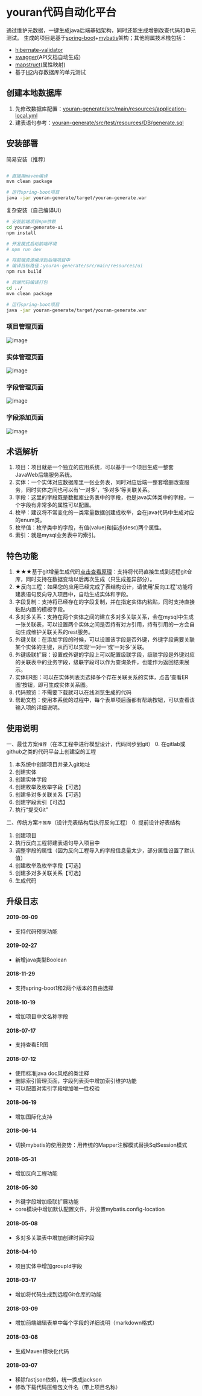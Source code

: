 # youran代码自动化平台

通过维护元数据，一键生成java后端基础架构，同时还能生成增删改查代码和单元测试。
生成的项目是基于[spring-boot](https://spring.io/projects/spring-boot/)+[mybatis](http://www.mybatis.org/mybatis-3/)架构；其他附属技术栈包括：
- [hibernate-validator](http://hibernate.org/validator/releases/)
- [swagger](https://swagger.io/)(API文档自动生成)
- [mapstruct](http://mapstruct.org/)(属性映射)
- 基于[H2](http://www.h2database.com)内存数据库的单元测试

## 创建本地数据库
1. 先修改数据库配置：[youran-generate/src/main/resources/application-local.yml](./youran-generate/src/main/resources/application-local.yml)
2. 建表语句参考：[youran-generate/src/test/resources/DB/generate.sql](./youran-generate/src/test/resources/DB/generate.sql)

## 安装部署

简易安装（推荐）
``` bash

# 直接用maven编译
mvn clean package

# 运行spring-boot项目
java -jar youran-generate/target/youran-generate.war

```

复杂安装（自己编译UI）
``` bash
# 安装前端项目npm依赖
cd youran-generate-ui
npm install

# 开发模式启动前端环境
# npm run dev

# 将前端资源编译到后端项目中
# 编译目标路径：youran-generate/src/main/resources/ui
npm run build

# 后端代码编译打包
cd ../
mvn clean package

# 运行spring-boot项目
java -jar youran-generate/target/youran-generate.war

```
### 项目管理页面
![image](doc/image1.png)
### 实体管理页面
![image](doc/image2.png)
### 字段管理页面
![image](doc/image3.png)
### 字段添加页面
![image](doc/image4.png)


## 术语解析
1. 项目：项目就是一个独立的应用系统，可以基于一个项目生成一整套JavaWeb后端服务系统。
2. 实体：一个实体对应数据库里一张业务表，同时对应后端一整套增删改查服务，同时实体之间也可以有‘一对多’，‘多对多’等关联关系。
3. 字段：这里的字段既是数据库业务表中的字段，也是java实体类中的字段，一个字段有非常多的属性可以配置。
4. 枚举：建议将不常变化的一类常量数据创建成枚举，会在java代码中生成对应的enum类。
5. 枚举值：枚举类中的字段，有值(value)和描述(desc)两个属性。
6. 索引：就是mysql业务表中的索引。


## 特色功能
1. ★★★基于git增量生成代码[点击查看原理](/doc/IncrementalGeneration.md)：支持将代码直接生成到远程git仓库，同时支持在数据变动以后再次生成（只生成差异部分）。
2. ★反向工程：如果您的应用已经完成了表结构设计，请使用'反向工程'功能将建表语句反向导入项目中，自动生成实体和字段。
3. 字段复制：支持将已经存在的字段复制，并在指定实体内粘贴，同时支持直接粘贴内置的模板字段。
4. 多对多关系：支持在两个实体之间的建立多对多关联关系，会在mysql中生成一张关联表，可以设置两个实体之间是否持有对方引用，持有引用的一方会自动生成维护关联关系的rest服务。
5. 外键关联：在添加字段的时候，可以设置该字段是否外键，外键字段需要关联某个实体的主键，从而可以实现‘一对一’或‘一对多’关联。
6. 外键级联扩展：设置成外键的字段上可以配置级联字段，级联字段是外键对应的关联表中的业务字段，级联字段可以作为查询条件，也能作为返回结果展示。
7. 实体ER图：可以在实体列表页选择多个存在关联关系的实体，点击'查看ER图'按钮，即可生成实体关系图。
8. 代码预览：不需要下载就可以在线浏览生成的代码
9. 帮助文档：使用本系统的过程中，每个表单项后面都有帮助按钮，可以查看该输入项的详细说明。

## 使用说明

一、最佳方案`推荐`（在本工程中进行模型设计，代码同步到git）
0. 在gitlab或github之类的代码平台上创建空的工程
1. 本系统中创建项目并录入git地址
2. 创建实体
3. 创建实体字段
4. 创建枚举及枚举字段【可选】
5. 创建多对多关联关系【可选】
6. 创建字段索引【可选】
7. 执行“提交Git”


二、传统方案`不推荐`（设计完表结构后执行反向工程）
0. 提前设计好表结构
1. 创建项目
2. 执行反向工程将建表语句导入项目中
3. 调整字段的属性（因为反向工程导入的字段信息量太少，部分属性设置了默认值）
4. 创建枚举及枚举字段【可选】
5. 创建多对多关联关系【可选】
7. 生成代码


## 升级日志

#### 2019-09-09
- 支持代码预览功能

#### 2019-02-27
- 新增java类型Boolean

#### 2018-11-29
- 支持spring-boot1和2两个版本的自由选择

#### 2018-10-19
- 增加项目中文名称字段

#### 2018-07-17
- 支持查看ER图

#### 2018-07-12
- 使用标准java doc风格的类注释
- 删除索引管理页面，字段列表页中增加索引维护功能
- 可以配置对索引字段增加唯一性校验

#### 2018-06-19
- 增加国际化支持

#### 2018-06-14
- 切换mybatis的使用姿势：用传统的Mapper注解模式替换SqlSession模式

#### 2018-05-31
- 增加反向工程功能

#### 2018-05-30
- 外键字段增加级联扩展功能
- core模块中增加默认配置文件，并设置mybatis.config-location

#### 2018-05-08
- 多对多关联表中增加创建时间字段

#### 2018-04-10
- 项目实体中增加groupId字段

#### 2018-03-17
- 增加将代码生成到远程Git仓库的功能

#### 2018-03-09
- 增加前端编辑表单中每个字段的详细说明（markdown格式）

#### 2018-03-08
- 生成Maven模块化代码

#### 2018-03-07
- 移除fastjson依赖，统一换成jackson
- 修改下载代码压缩包文件名（带上项目名称）
